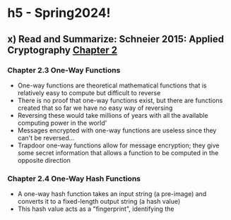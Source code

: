 # h5 - Spring2024!
## x) Read and Summarize: Schneier 2015: Applied Cryptography [Chapter 2](https://www.oreilly.com/library/view/applied-cryptography-protocols/9781119096726/10_chap02.html#chap02-sec003)
### Chapter 2.3 One-Way Functions
-  One-way functions are theoretical mathematical functions that is relatively easy to compute but difficult to reverse
-  There is no proof that one-way functions exist, but there are functions created that so far we have no easy way of reversing
-  Reversing these would take millions of years with all the available computing power in the world'
-  Messages encrypted with one-way functions are useless since they can't be reversed...
-  Trapdoor one-way functions allow for message encryption; they give some secret information that allows a function to be computed in the opposite direction
### Chapter 2.4 One-Way Hash Functions
-   A one-way hash function takes an input string (a pre-image) and converts it to a fixed-length output string (a hash value)
-   This hash value acts as a "fingerprint", identifying the  
